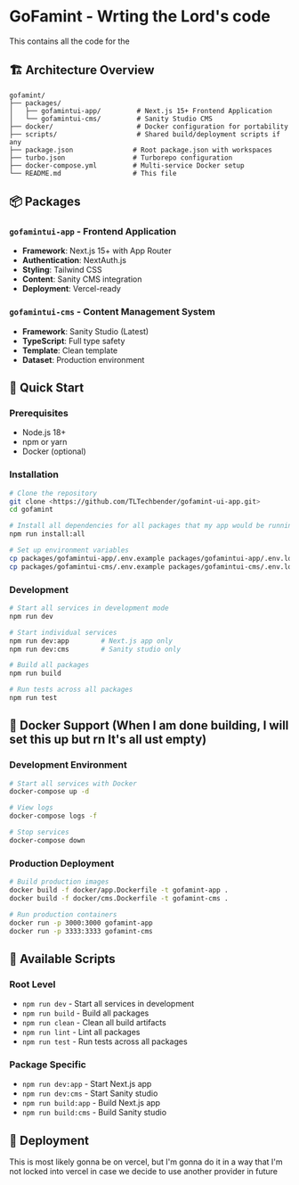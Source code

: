 # GoFamint - Wrting the Lord's code

This contains all the code for the

## 🏗️ Architecture Overview

```
gofamint/
├── packages/
│   ├── gofamintui-app/         # Next.js 15+ Frontend Application
│   └── gofamintui-cms/         # Sanity Studio CMS
├── docker/                     # Docker configuration for portability
├── scripts/                    # Shared build/deployment scripts if any
├── package.json               # Root package.json with workspaces
├── turbo.json                 # Turborepo configuration
├── docker-compose.yml         # Multi-service Docker setup
└── README.md                  # This file
```

## 📦 Packages

### `gofamintui-app` - Frontend Application

- **Framework**: Next.js 15+ with App Router
- **Authentication**: NextAuth.js
- **Styling**: Tailwind CSS
- **Content**: Sanity CMS integration
- **Deployment**: Vercel-ready

### `gofamintui-cms` - Content Management System

- **Framework**: Sanity Studio (Latest)
- **TypeScript**: Full type safety
- **Template**: Clean template
- **Dataset**: Production environment

## 🚀 Quick Start

### Prerequisites

- Node.js 18+
- npm or yarn
- Docker (optional)

### Installation

```bash
# Clone the repository
git clone <https://github.com/TLTechbender/gofamint-ui-app.git>
cd gofamint

# Install all dependencies for all packages that my app would be running
npm run install:all

# Set up environment variables
cp packages/gofamintui-app/.env.example packages/gofamintui-app/.env.local
cp packages/gofamintui-cms/.env.example packages/gofamintui-cms/.env.local
```

### Development

```bash
# Start all services in development mode
npm run dev

# Start individual services
npm run dev:app        # Next.js app only
npm run dev:cms        # Sanity studio only

# Build all packages
npm run build

# Run tests across all packages
npm run test
```

## 🐳 Docker Support (When I am done building, I will set this up but rn It's all ust empty)

### Development Environment

```bash
# Start all services with Docker
docker-compose up -d

# View logs
docker-compose logs -f

# Stop services
docker-compose down
```

### Production Deployment

```bash
# Build production images
docker build -f docker/app.Dockerfile -t gofamint-app .
docker build -f docker/cms.Dockerfile -t gofamint-cms .

# Run production containers
docker run -p 3000:3000 gofamint-app
docker run -p 3333:3333 gofamint-cms
```

## 📝 Available Scripts

### Root Level

- `npm run dev` - Start all services in development
- `npm run build` - Build all packages
- `npm run clean` - Clean all build artifacts
- `npm run lint` - Lint all packages
- `npm run test` - Run tests across all packages

### Package Specific

- `npm run dev:app` - Start Next.js app
- `npm run dev:cms` - Start Sanity studio
- `npm run build:app` - Build Next.js app
- `npm run build:cms` - Build Sanity studio

## 🚀 Deployment

This is most likely gonna be on vercel, but I'm gonna do it in a way that I'm not locked into vercel in case we decide to use another provider in future
